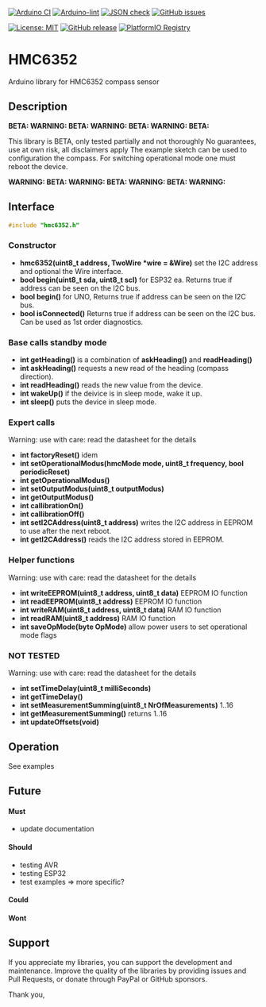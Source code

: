 
[![Arduino CI](https://github.com/RobTillaart/HMC6352/workflows/Arduino%20CI/badge.svg)](https://github.com/marketplace/actions/arduino_ci)
[![Arduino-lint](https://github.com/RobTillaart/HMC6352/actions/workflows/arduino-lint.yml/badge.svg)](https://github.com/RobTillaart/HMC6352/actions/workflows/arduino-lint.yml)
[![JSON check](https://github.com/RobTillaart/HMC6352/actions/workflows/jsoncheck.yml/badge.svg)](https://github.com/RobTillaart/HMC6352/actions/workflows/jsoncheck.yml)
[![GitHub issues](https://img.shields.io/github/issues/RobTillaart/HMC6352.svg)](https://github.com/RobTillaart/HMC6352/issues)

[![License: MIT](https://img.shields.io/badge/license-MIT-green.svg)](https://github.com/RobTillaart/HMC6352/blob/master/LICENSE)
[![GitHub release](https://img.shields.io/github/release/RobTillaart/HMC6352.svg?maxAge=3600)](https://github.com/RobTillaart/HMC6352/releases)
[![PlatformIO Registry](https://badges.registry.platformio.org/packages/robtillaart/library/HMC6352.svg)](https://registry.platformio.org/libraries/robtillaart/HMC6352)


# HMC6352

Arduino library for HMC6352 compass sensor


## Description

**BETA: WARNING: BETA: WARNING: BETA: WARNING: BETA:** 

This library is BETA, only tested partially and not thoroughly
No guarantees, use at own risk, all disclaimers apply 
The example sketch can be used to configuration the compass.
For switching operational mode one must reboot the device.

**WARNING: BETA: WARNING: BETA: WARNING: BETA: WARNING:**


## Interface

```cpp
#include "hmc6352.h"
```

### Constructor

- **hmc6352(uint8_t address, TwoWire \*wire = &Wire)** set the I2C address and optional the Wire interface.
- **bool begin(uint8_t sda, uint8_t scl)** for ESP32 ea. Returns true if address can be seen on the I2C bus.
- **bool begin()** for UNO, Returns true if address can be seen on the I2C bus.
- **bool isConnected()** Returns true if address can be seen on the I2C bus. Can be used as 1st order diagnostics.


### Base calls standby mode

- **int getHeading()** is a combination of **askHeading()** and **readHeading()**
- **int askHeading()** requests a new read of the heading (compass direction).
- **int readHeading()** reads the new value from the device.
- **int wakeUp()** if the deivice is in sleep mode, wake it up.
- **int sleep()** puts the device in sleep mode.


### Expert calls

Warning: use with care: read the datasheet for the details

- **int factoryReset()** idem
- **int setOperationalModus(hmcMode mode, uint8_t frequency, bool periodicReset)**
- **int getOperationalModus()**
- **int setOutputModus(uint8_t outputModus)**
- **int getOutputModus()**
- **int callibrationOn()**
- **int callibrationOff()**
- **int setI2CAddress(uint8_t address)** writes the I2C address in EEPROM to use after the next reboot.
- **int getI2CAddress()** reads the I2C address stored in EEPROM.


### Helper functions

Warning: use with care: read the datasheet for the details

- **int writeEEPROM(uint8_t address, uint8_t data)** EEPROM IO function
- **int readEEPROM(uint8_t address)** EEPROM IO function
- **int writeRAM(uint8_t address, uint8_t data)** RAM IO function
- **int readRAM(uint8_t address)** RAM IO function
- **int saveOpMode(byte OpMode)** allow power users to set operational mode flags


### NOT TESTED

Warning: use with care: read the datasheet for the details

- **int setTimeDelay(uint8_t milliSeconds)**
- **int getTimeDelay()**
- **int setMeasurementSumming(uint8_t NrOfMeasurements)** 1..16 
- **int getMeasurementSumming()** returns 1..16
- **int updateOffsets(void)**


## Operation

See examples


## Future

#### Must

- update documentation

#### Should

- testing AVR
- testing ESP32
- test examples => more specific?

#### Could

#### Wont


## Support

If you appreciate my libraries, you can support the development and maintenance.
Improve the quality of the libraries by providing issues and Pull Requests, or
donate through PayPal or GitHub sponsors.

Thank you,



